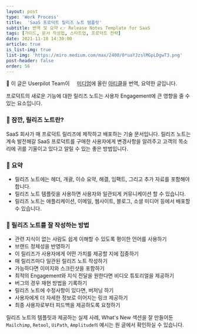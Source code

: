 ```yaml
---
layout: post
type: 'Work Process'
title:  'SaaS 프로덕트 릴리즈 노트 템플릿'
subtitle: 번역 및 요약 👉 Release Notes Template for SaaS
tags: [가이드, 문서 작성법, 스타트업, 프로덕트 전략]
date: 2021-11-18 14:30:00
article: true
is_list-img: true
list-img: 'https://miro.medium.com/max/2400/0*uaYJzslMGpLDgwT3.png'
post-header: false
order: 56
---
```


<p class="text-gray">
 🔗 이 글은 Userpilot Team이 <a href='https://userpilot.medium.com/' target='blank' rel='nofollow' id='outlink1' onclick='clickedOutlink(outlink1)'><img src='https://www.google.com/s2/favicons?sz=64&domain=https://userpilot.medium.com/' style='display:inline; height: 1em; position: relative; bottom: -2px; margin-right: 2px;'>미디엄</a>에 올린 <a href='https://userpilot.medium.com/release-notes-template-for-saas-c823f45b5709' target='blank' rel='nofollow' id='outlink2' onclick='clickedOutlink(outlink2)'>아티클</a>을 번역, 요약한 글입니다.
</p>

프로덕트의 새로운 기능에 대한 릴리즈 노트는 사용자 Engagement에 큰 영향을 줄 수 있는 요소입니다.

### 👀  잠깐, 릴리즈 노트란?
SaaS 회사가 매 프로덕트 릴리즈에 제작하고 배포하는 기술 문서입니다. 릴리즈 노트는 계속 발전해갈 SaaS 프로덕트를 구매한 사용자에게 변경사항을 알려주고 고객의 목소리에 귀를 기울이고 있다고 알릴 수 있는 좋은 방법입니다.

### 📝  요약
* 릴리즈 노트에는 헤더, 개괄, 이슈 요약, 해결, 임팩트, 그리고 추가 자료를 포함해야 합니다.
* 릴리즈 노트 템플릿을 사용하면 사용자와 일관되게 커뮤니케이션 할 수 있습니다.
* 릴리즈 노트는 애플리케이션, 이메일, 웹사이트, 블로그, 소셜 미디어 등에서 배포할 수 있습니다.

### 💪  릴리즈 노트를 잘 작성하는 방법
* 관련 지식이 없는 사람도 쉽게 이해할 수 있도록 평이한 언어를 사용하기
* 브랜드 정체성을 반영하기
* 이 릴리즈가 사용자에게 어떤 가치를 제공할 지에 집중하기
* 매 릴리즈마다 일관된 릴리즈 노트 작성하기
* 가능하다면 이미지와 스크린샷을 포함하기
* 최적의 Engagement와 지식 전달을 원한다면 비디오 튜토리얼을 제공하기
* 버그의 경우 재현 방법을 기록하기
* 릴리즈 노트에 수정사항이 있다면, 버저닝 하기
* 사용자에게 더 자세한 정보로 이어지는 링크 제공하기
* 최종 사용자로부터 피드백을 제공하도록 요청하기

릴리즈 노트의 템플릿과 제공하는 실제 사례, What's New 섹션을 잘 만들어둔 `Mailchimp`, `Retool`, `UiPath`, `Amplitude의` 예시는 원 글에서 확인하실 수 있습니다.